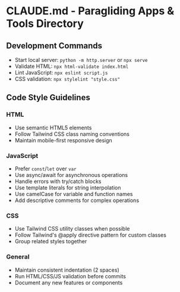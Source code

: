 # CLAUDE.md - Paragliding Apps & Tools Directory

## Development Commands
- Start local server: `python -m http.server` or `npx serve`
- Validate HTML: `npx html-validate index.html`
- Lint JavaScript: `npx eslint script.js`
- CSS validation: `npx stylelint "style.css"`

## Code Style Guidelines

### HTML
- Use semantic HTML5 elements
- Follow Tailwind CSS class naming conventions
- Maintain mobile-first responsive design

### JavaScript
- Prefer `const`/`let` over `var`
- Use async/await for asynchronous operations
- Handle errors with try/catch blocks
- Use template literals for string interpolation
- Use camelCase for variable and function names
- Add descriptive comments for complex operations

### CSS
- Use Tailwind CSS utility classes when possible
- Follow Tailwind's @apply directive pattern for custom classes
- Group related styles together

### General
- Maintain consistent indentation (2 spaces)
- Run HTML/CSS/JS validation before commits
- Document any new features or components